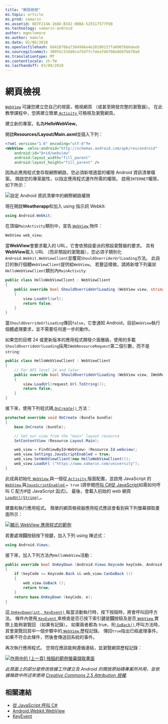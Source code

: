 ```yaml
---
title: "網頁檢視"
ms.topic: article
ms.prod: xamarin
ms.assetid: 807F214A-166D-B342-0BBA-525517577F6B
ms.technology: xamarin-android
author: mgmclemore
ms.author: mamcle
ms.date: 02/06/2018
ms.openlocfilehash: 0d418786a7364946e4e20100157fa0907b66deeb
ms.sourcegitcommit: 30055c534d9caf5dffcfdeafd6f08e666fb870a8
ms.translationtype: MT
ms.contentlocale: zh-TW
ms.lasthandoff: 03/09/2018
---
```

# <a name="web-view"></a>網頁檢視

[`WebView`](https://developer.xamarin.com/api/type/Android.Webkit.WebView/) 可讓您建立您自己的視窗，檢視網頁 （或甚至開發完整的瀏覽器）。 在此教學課程中，您將建立簡單[ `Activity` ](https://developer.xamarin.com/api/type/Android.App.Activity/)可檢視及瀏覽網頁。

建立新的專案，名為**HelloWebView**。

開啟**Resources/Layout/Main.axml**並插入下列：

```xml
<?xml version="1.0" encoding="utf-8"?>
<WebView  xmlns:android="http://schemas.android.com/apk/res/android"
    android:id="@+id/webview"
    android:layout_width="fill_parent"
    android:layout_height="fill_parent" />
```

因為此應用程式會存取網際網路，您必須新增適當的權限 Android 資訊清單檔案。 開啟您的專案屬性，以指定應用程式運作所需的權限。 啟用`INTERNET`權限，如下所示：

![設定 Android 資訊清單中的網際網路權限](web-view-images/01-set-internet-permissions.png)

現在開啟**Weatherapp**和加入 using 指示詞 Webkit:

```csharp
using Android.Webkit;
```

在頂端`MainActivity`類別中，宣告[ `WebView` ](https://developer.xamarin.com/api/type/Android.Webkit.WebView/)物件：

```csharp
WebView web_view;
```

當**WebView**會要求載入的 URL，它會依預設委派的預設瀏覽器的要求。 具有**WebView**載入 URL （而非預設的瀏覽器），您必須子類別化`Android.Webkit.WebViewClient`並覆寫`ShouldOverriderUrlLoading`方法。 此自訂的執行個體`WebViewClient`提供給`WebView`。 若要這樣做，請將新增下列巢狀`HelloWebViewClient`類別內`MainActivity`:

```csharp
public class HelloWebViewClient : WebViewClient
{
    public override bool ShouldOverrideUrlLoading (WebView view, string url)
    {
        view.LoadUrl(url);
        return false;
    }
}
```

當`ShouldOverrideUrlLoading`傳回`false`，它會通知 Android，目前`WebView`執行個體處理要求，並不需要任何進一步的動作。 

如果您的目標 24 或更新版本的應用程式開發介面層級，使用的多載`ShouldOverrideUrlLoading`採用`IWebResourceRequest`第二個引數，而不是`string`:

```csharp
public class HelloWebViewClient : WebViewClient
{
    // For API level 24 and later
    public override bool ShouldOverrideUrlLoading (WebView view, IWebResourceRequest request)
    {
        view.LoadUrl(request.Url.ToString());
        return false;
    }
}
```

接下來，使用下列程式碼[ `OnCreate()` ](https://developer.xamarin.com/api/member/Android.App.Activity.OnCreate/(Android.OS.Bundle))方法：

```csharp
protected override void OnCreate (Bundle bundle)
{
    base.OnCreate (bundle);

    // Set our view from the "main" layout resource
    SetContentView (Resource.Layout.Main);

    web_view = FindViewById<WebView> (Resource.Id.webview);
    web_view.Settings.JavaScriptEnabled = true;
    web_view.SetWebViewClient(new HelloWebViewClient());
    web_view.LoadUrl ("https://www.xamarin.com/university");
}
```

此成員初始化[ `WebView` ](https://developer.xamarin.com/api/type/Android.Webkit.WebView/)與一個從[ `Activity` ](https://developer.xamarin.com/api/type/Android.App.Activity/)版面配置，並啟用 JavaScript 的[ `WebView` ](https://developer.xamarin.com/api/type/Android.Webkit.WebView/) 與[`JavaScriptEnabled` ](https://developer.xamarin.com/api/property/Android.Webkit.WebSettings.JavaScriptEnabled/) 
 `= true` (請參閱[呼叫 C\#從 JavaScript](https://developer.xamarin.com/recipes/android/controls/webview/call_csharp_from_javascript)如需如何呼叫 C 配方\#從 JavaScript 函式)。 最後，會載入初始的 web 網頁[ `LoadUrl(String)` ](https://developer.xamarin.com/api/type/Android.Webkit.WebView/%2fM%2fLoadUrl)。

建置和執行應用程式。 簡單的網頁檢視器應用程式應該會看到與下列螢幕擷取畫面所示：

[![顯示 WebView 應用程式的範例](web-view-images/02-simple-webview-app-sml.png)](web-view-images/02-simple-webview-app.png#lightbox)

若要處理**回**按鈕按下按鍵，加入下列 using 陳述式：

```csharp
using Android.Views;
```

接下來，加入下列方法內`HelloWebView`活動：

```csharp
public override bool OnKeyDown (Android.Views.Keycode keyCode, Android.Views.KeyEvent e)
{
    if (keyCode == Keycode.Back && web_view.CanGoBack ())
    {
        web_view.GoBack ();
        return true;
    }
    return base.OnKeyDown (keyCode, e);
}
```

這[ `OnKeyDown(int, KeyEvent)` ](https://developer.xamarin.com/api/member/Android.App.Activity.OnKeyDown/(Android.Views.Keycode%2cAndroid.Views.KeyEvent))每當活動執行時，按下按鈕時，將會呼叫回呼方法。 條件內使用[ `KeyEvent` ](https://developer.xamarin.com/api/type/Android.Views.KeyEvent/)來檢查是否已按下索引鍵是**回**按鈕及是否[ `WebView` ](https://developer.xamarin.com/api/type/Android.Webkit.WebView/)實際上能夠瀏覽回 （如果有記錄）。 如果兩者都為 true，則[ `GoBack()` ](https://developer.xamarin.com/api/member/Android.Webkit.WebView.GoBack/)呼叫方法時，其會瀏覽回其中一個步驟中的[ `WebView` ](https://developer.xamarin.com/api/type/Android.Webkit.WebView/)歷程記錄。 傳回`true`指出已經處理事件。 如果不符合此條件，然後會傳送回系統的事件。

再次執行應用程式。 您現在應該能夠遵循連結，並瀏覽網頁歷程記錄：

[![作用中的 [上一頁] 按鈕的範例螢幕擷取畫面](web-view-images/03-back-button-sml.png)](web-view-images/03-back-button.png#lightbox)


*此頁面上的部分是修改依據工作建立及 Android 的開放原始碼專案所共用，並依據條款中所述來使用*
[*Creative Commons 2.5 Attribution 授權*](http://creativecommons.org/licenses/by/2.5/).


## <a name="related-links"></a>相關連結

- [從 JavaScript 呼叫 C#](https://developer.xamarin.com/recipes/android/controls/webview/call_csharp_from_javascript)
- [Android.Webkit.WebView](https://developer.xamarin.com/api/type/Android.Webkit.WebView)
- [KeyEvent](https://developer.xamarin.com/api/type/Android.Webkit.WebView/Client)
